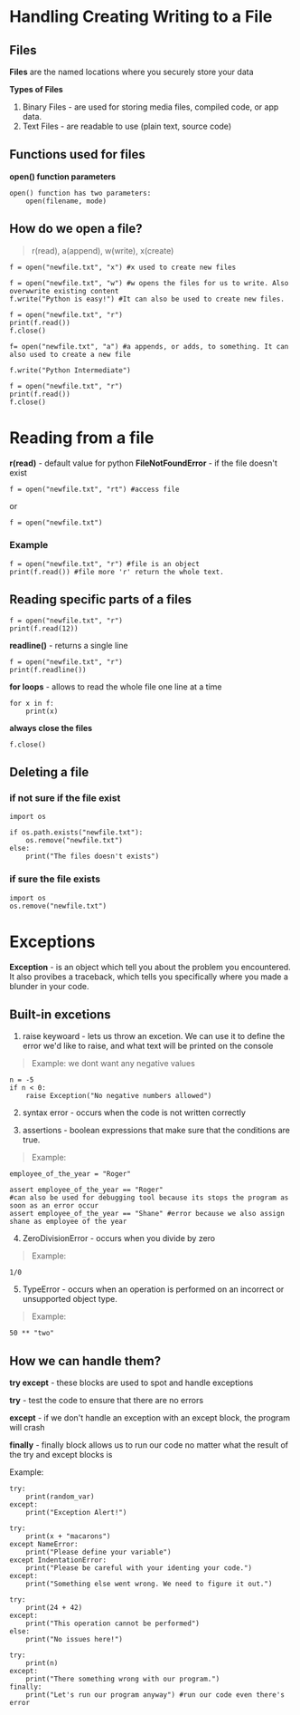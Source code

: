# Handling Creating Writing to a File 

## Files
**Files** are the named locations where you securely store your data 

**Types of Files**
1. Binary Files - are used for storing media files, compiled code, or app data.
2. Text Files - are readable to use (plain text, source code)


## Functions used for files 
**open() function parameters**
```
open() function has two parameters: 
    open(filename, mode)
```

## How do we open a file?
> r(read), a(append), w(write), x(create)
```
f = open("newfile.txt", "x") #x used to create new files
```
```
f = open("newfile.txt", "w") #w opens the files for us to write. Also overwwrite existing content
f.write("Python is easy!") #It can also be used to create new files. 
```
```
f = open("newfile.txt", "r") 
print(f.read())
f.close()
```
```
f= open("newfile.txt", "a") #a appends, or adds, to something. It can also used to create a new file

f.write("Python Intermediate")

f = open("newfile.txt", "r") 
print(f.read())
f.close()
```

# Reading from a file

**r(read)** - default value for python 
**FileNotFoundError** - if the file doesn't exist
```
f = open("newfile.txt", "rt") #access file
```
or
```
f = open("newfile.txt")
```

### Example
```
f = open("newfile.txt", "r") #file is an object
print(f.read()) #file more 'r' return the whole text.
```

## Reading specific parts of a files
```
f = open("newfile.txt", "r")
print(f.read(12))
```
**readline()** - returns a single line
```
f = open("newfile.txt", "r")
print(f.readline())
```

**for loops** - allows to read the whole file one line at a time
```
for x in f:
    print(x)
```
**always close the files**
```
f.close()
```

## Deleting a file
### if not sure if the file exist
```
import os

if os.path.exists("newfile.txt"):
    os.remove("newfile.txt")
else:
    print("The files doesn't exists")
```
### if sure the file exists
```
import os
os.remove("newfile.txt")
```

# Exceptions 
**Exception** - is an object which tell you about the problem you encountered. It also provibes a traceback, which tells
you specifically where you made a blunder in your code. 

## Built-in excetions
1. raise keywoard - lets us throw an excetion. We can use it to define the error we'd like to raise, and what text
will be printed on the console

>Example: we dont want any negative values
```
n = -5
if n < 0:
    raise Exception("No negative numbers allowed")
```

2. syntax error - occurs when the code is not written correctly

3. assertions - boolean expressions that make sure that the conditions are true.

> Example: 
```
employee_of_the_year = "Roger"

assert employee_of_the_year == "Roger"
#can also be used for debugging tool because its stops the program as soon as an error occur
assert employee_of_the_year == "Shane" #error because we also assign shane as employee of the year
```

4. ZeroDivisionError - occurs when you divide by zero

> Example: 
```
1/0
```

5. TypeError - occurs when an operation is performed on an incorrect or unsupported object type. 

> Example: 
```
50 ** "two"
```

## How we can handle them? 
**try except** - these blocks are used to spot and handle exceptions

**try** - test the code to ensure that there are no errors

**except** - if we don't handle an exception with an except block, the program will crash

**finally** - finally block allows us to run our code no matter what the result of the try and except blocks is

Example: 
```
try: 
    print(random_var)
except:
    print("Exception Alert!")
```
```
try:
    print(x + "macarons")
except NameError:
    print("Please define your variable")
except IndentationError:
    print("Please be careful with your identing your code.")
except:
    print("Something else went wrong. We need to figure it out.")
```
```
try:
    print(24 + 42)
except:
    print("This operation cannot be performed")
else:
    print("No issues here!")
```
```
try: 
    print(n)
except:
    print("There something wrong with our program.")
finally:
    print("Let's run our program anyway") #run our code even there's error
```
